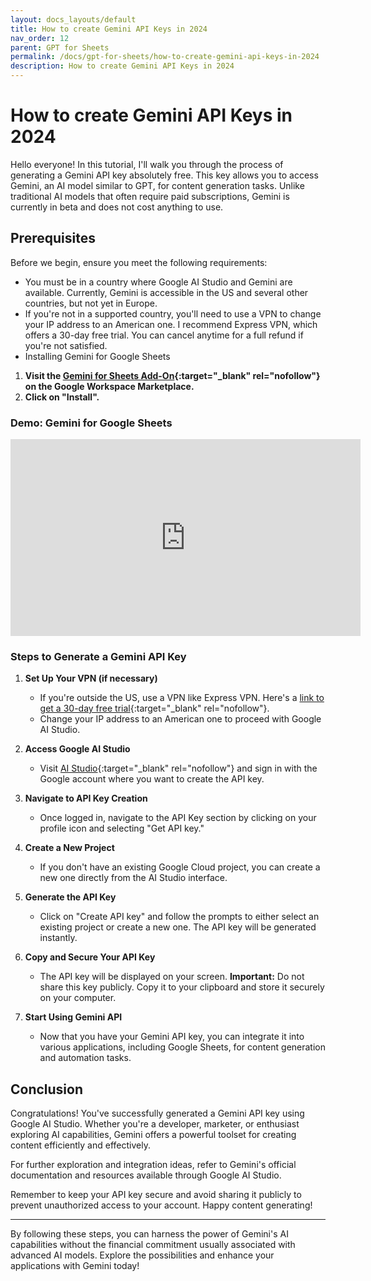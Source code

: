```yaml
---
layout: docs_layouts/default
title: How to create Gemini API Keys in 2024
nav_order: 12
parent: GPT for Sheets
permalink: /docs/gpt-for-sheets/how-to-create-gemini-api-keys-in-2024
description: How to create Gemini API Keys in 2024
---
```


# How to create Gemini API Keys in 2024


Hello everyone! In this tutorial, I'll walk you through the process of generating a Gemini API key absolutely free. This key allows you to access Gemini, an AI model similar to GPT, for content generation tasks. Unlike traditional AI models that often require paid subscriptions, Gemini is currently in beta and does not cost anything to use.

## Prerequisites

Before we begin, ensure you meet the following requirements:
- You must be in a country where Google AI Studio and Gemini are available. Currently, Gemini is accessible in the US and several other countries, but not yet in Europe.
- If you're not in a supported country, you'll need to use a VPN to change your IP address to an American one. I recommend Express VPN, which offers a 30-day free trial. You can cancel anytime for a full refund if you're not satisfied.
- Installing Gemini for Google Sheets

1. **Visit the [Gemini for Sheets Add-On](https://workspace.google.com/marketplace/app/gpt_for_docs_sheets_forms_slides/466607203252){:target="_blank" rel="nofollow"} on the Google Workspace Marketplace.**
2. **Click on "Install".**

### Demo: Gemini for Google Sheets
<iframe width="560" height="315" src="https://www.youtube.com/embed/Na-pVhwaq7s?si=-0DDzd5cyMg95s4A" title="YouTube video player" frameborder="0" allow="accelerometer; autoplay; clipboard-write; encrypted-media; gyroscope; picture-in-picture; web-share" referrerpolicy="strict-origin-when-cross-origin" allowfullscreen></iframe>

### Steps to Generate a Gemini API Key

1. **Set Up Your VPN (if necessary)**
    - If you're outside the US, use a VPN like Express VPN. Here's a [link to get a 30-day free trial](https://example.com){:target="_blank" rel="nofollow"}.
    - Change your IP address to an American one to proceed with Google AI Studio.

2. **Access Google AI Studio**
    - Visit [AI Studio](https://ai.studio.google.com){:target="_blank" rel="nofollow"} and sign in with the Google account where you want to create the API key.

3. **Navigate to API Key Creation**
    - Once logged in, navigate to the API Key section by clicking on your profile icon and selecting "Get API key."

4. **Create a New Project**
    - If you don't have an existing Google Cloud project, you can create a new one directly from the AI Studio interface.

5. **Generate the API Key**
    - Click on "Create API key" and follow the prompts to either select an existing project or create a new one. The API key will be generated instantly.

6. **Copy and Secure Your API Key**
    - The API key will be displayed on your screen. **Important:** Do not share this key publicly. Copy it to your clipboard and store it securely on your computer.

7. **Start Using Gemini API**
    - Now that you have your Gemini API key, you can integrate it into various applications, including Google Sheets, for content generation and automation tasks.

## Conclusion

Congratulations! You've successfully generated a Gemini API key using Google AI Studio. Whether you're a developer, marketer, or enthusiast exploring AI capabilities, Gemini offers a powerful toolset for creating content efficiently and effectively.

For further exploration and integration ideas, refer to Gemini's official documentation and resources available through Google AI Studio.

Remember to keep your API key secure and avoid sharing it publicly to prevent unauthorized access to your account. Happy content generating!

---

By following these steps, you can harness the power of Gemini's AI capabilities without the financial commitment usually associated with advanced AI models. Explore the possibilities and enhance your applications with Gemini today!
